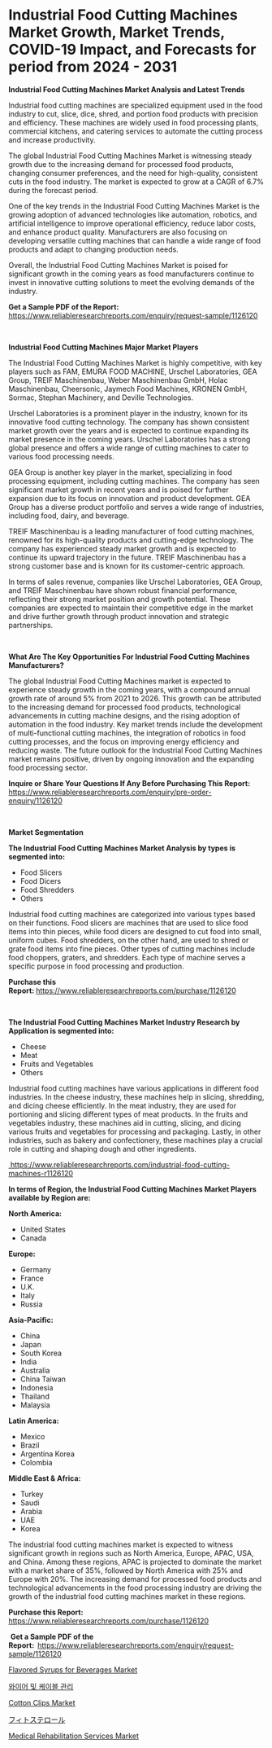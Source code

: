 <p><h1>Industrial Food Cutting Machines Market Growth, Market Trends, COVID-19 Impact, and Forecasts for period from 2024 - 2031</h1></p><p><strong>Industrial Food Cutting Machines Market Analysis and Latest Trends</strong></p>
<p><p>Industrial food cutting machines are specialized equipment used in the food industry to cut, slice, dice, shred, and portion food products with precision and efficiency. These machines are widely used in food processing plants, commercial kitchens, and catering services to automate the cutting process and increase productivity.</p><p>The global Industrial Food Cutting Machines Market is witnessing steady growth due to the increasing demand for processed food products, changing consumer preferences, and the need for high-quality, consistent cuts in the food industry. The market is expected to grow at a CAGR of 6.7% during the forecast period.</p><p>One of the key trends in the Industrial Food Cutting Machines Market is the growing adoption of advanced technologies like automation, robotics, and artificial intelligence to improve operational efficiency, reduce labor costs, and enhance product quality. Manufacturers are also focusing on developing versatile cutting machines that can handle a wide range of food products and adapt to changing production needs.</p><p>Overall, the Industrial Food Cutting Machines Market is poised for significant growth in the coming years as food manufacturers continue to invest in innovative cutting solutions to meet the evolving demands of the industry.</p></p>
<p><strong>Get a Sample PDF of the Report:&nbsp;</strong> <a href="https://www.reliableresearchreports.com/enquiry/request-sample/1126120">https://www.reliableresearchreports.com/enquiry/request-sample/1126120</a></p>
<p>&nbsp;</p>
<p><strong>Industrial Food Cutting Machines Major Market Players</strong></p>
<p><p>The Industrial Food Cutting Machines Market is highly competitive, with key players such as FAM, EMURA FOOD MACHINE, Urschel Laboratories, GEA Group, TREIF Maschinenbau, Weber Maschinenbau GmbH, Holac Maschinenbau, Cheersonic, Jaymech Food Machines, KRONEN GmbH, Sormac, Stephan Machinery, and Deville Technologies. </p><p>Urschel Laboratories is a prominent player in the industry, known for its innovative food cutting technology. The company has shown consistent market growth over the years and is expected to continue expanding its market presence in the coming years. Urschel Laboratories has a strong global presence and offers a wide range of cutting machines to cater to various food processing needs.</p><p>GEA Group is another key player in the market, specializing in food processing equipment, including cutting machines. The company has seen significant market growth in recent years and is poised for further expansion due to its focus on innovation and product development. GEA Group has a diverse product portfolio and serves a wide range of industries, including food, dairy, and beverage.</p><p>TREIF Maschinenbau is a leading manufacturer of food cutting machines, renowned for its high-quality products and cutting-edge technology. The company has experienced steady market growth and is expected to continue its upward trajectory in the future. TREIF Maschinenbau has a strong customer base and is known for its customer-centric approach.</p><p>In terms of sales revenue, companies like Urschel Laboratories, GEA Group, and TREIF Maschinenbau have shown robust financial performance, reflecting their strong market position and growth potential. These companies are expected to maintain their competitive edge in the market and drive further growth through product innovation and strategic partnerships.</p></p>
<p>&nbsp;</p>
<p><strong>What Are The Key Opportunities For Industrial Food Cutting Machines Manufacturers?</strong></p>
<p><p>The global Industrial Food Cutting Machines market is expected to experience steady growth in the coming years, with a compound annual growth rate of around 5% from 2021 to 2026. This growth can be attributed to the increasing demand for processed food products, technological advancements in cutting machine designs, and the rising adoption of automation in the food industry. Key market trends include the development of multi-functional cutting machines, the integration of robotics in food cutting processes, and the focus on improving energy efficiency and reducing waste. The future outlook for the Industrial Food Cutting Machines market remains positive, driven by ongoing innovation and the expanding food processing sector.</p></p>
<p><strong>Inquire or Share Your Questions If Any Before Purchasing This Report:</strong> <a href="https://www.reliableresearchreports.com/enquiry/pre-order-enquiry/1126120">https://www.reliableresearchreports.com/enquiry/pre-order-enquiry/1126120</a></p>
<p>&nbsp;</p>
<p><strong>Market Segmentation</strong></p>
<p><strong>The Industrial Food Cutting Machines Market Analysis by types is segmented into:</strong></p>
<p><ul><li>Food Slicers</li><li>Food Dicers</li><li>Food Shredders</li><li>Others</li></ul></p>
<p><p>Industrial food cutting machines are categorized into various types based on their functions. Food slicers are machines that are used to slice food items into thin pieces, while food dicers are designed to cut food into small, uniform cubes. Food shredders, on the other hand, are used to shred or grate food items into fine pieces. Other types of cutting machines include food choppers, graters, and shredders. Each type of machine serves a specific purpose in food processing and production.</p></p>
<p><strong>Purchase this Report:&nbsp;</strong><a href="https://www.reliableresearchreports.com/purchase/1126120">https://www.reliableresearchreports.com/purchase/1126120</a></p>
<p>&nbsp;</p>
<p><strong>The Industrial Food Cutting Machines Market Industry Research by Application is segmented into:</strong></p>
<p><ul><li>Cheese</li><li>Meat</li><li>Fruits and Vegetables</li><li>Others</li></ul></p>
<p><p>Industrial food cutting machines have various applications in different food industries. In the cheese industry, these machines help in slicing, shredding, and dicing cheese efficiently. In the meat industry, they are used for portioning and slicing different types of meat products. In the fruits and vegetables industry, these machines aid in cutting, slicing, and dicing various fruits and vegetables for processing and packaging. Lastly, in other industries, such as bakery and confectionery, these machines play a crucial role in cutting and shaping dough and other ingredients.</p></p>
<p><a href="https://www.reliableresearchreports.com/industrial-food-cutting-machines-r1126120">&nbsp;https://www.reliableresearchreports.com/industrial-food-cutting-machines-r1126120</a></p>
<p><strong>In terms of Region, the Industrial Food Cutting Machines Market Players available by Region are:</strong></p>
<p>
    <p> <strong> North America: </strong>
        <ul>
            <li>United States</li>
            <li>Canada</li>
        </ul>
        </p> 
    <p> <strong> Europe: </strong>
        <ul>
            <li>Germany</li>
            <li>France</li>
            <li>U.K.</li>
            <li>Italy</li>
            <li>Russia</li>
        </ul>
        </p> 
    <p> <strong> Asia-Pacific: </strong>
        <ul>
            <li>China</li>
            <li>Japan</li>
            <li>South Korea</li>
            <li>India</li>
            <li>Australia</li>
            <li>China Taiwan</li>
            <li>Indonesia</li>
            <li>Thailand</li>
            <li>Malaysia</li>
        </ul>
        </p> 
    <p> <strong> Latin America: </strong>
        <ul>
            <li>Mexico</li>
            <li>Brazil</li>
            <li>Argentina Korea</li>
            <li>Colombia</li>
        </ul>
        </p> 
    <p> <strong> Middle East & Africa: </strong>
        <ul>
            <li>Turkey</li>
            <li>Saudi</li>
            <li>Arabia</li>
            <li>UAE</li>
            <li>Korea</li>
        </ul>
    </p>
    </p>
<p><p>The industrial food cutting machines market is expected to witness significant growth in regions such as North America, Europe, APAC, USA, and China. Among these regions, APAC is projected to dominate the market with a market share of 35%, followed by North America with 25% and Europe with 20%. The increasing demand for processed food products and technological advancements in the food processing industry are driving the growth of the industrial food cutting machines market in these regions.</p></p>
<p><strong>Purchase this Report: </strong><a href="https://www.reliableresearchreports.com/purchase/1126120">https://www.reliableresearchreports.com/purchase/1126120</a></p>
<p>&nbsp;<strong>Get a Sample PDF of the Report:&nbsp;&nbsp;</strong><a href="https://www.reliableresearchreports.com/enquiry/request-sample/1126120">https://www.reliableresearchreports.com/enquiry/request-sample/1126120</a></p>
<p><strong></strong></p>
<p><p><a href="https://view.publitas.com/reportprime-1/flavored-syrups-for-beverages-market-size-market-outlook-and-market-forecast-2024-to-2031/">Flavored Syrups for Beverages Market</a></p><p><a href="https://github.com/rick7624/Market-Research-Report-List-1/blob/main/909438335203.md">와이어 및 케이블 관리</a></p><p><a href="https://issuu.com/reportprime-2/docs/cotton-clips-market-size-2030.pptx">Cotton Clips Market</a></p><p><a href="https://github.com/AriMuller2009/Market-Research-Report-List-1/blob/main/196452638476.md">フィトステロール</a></p><p><a href="https://gentle-editor-9db.notion.site/Medical-Rehabilitation-Services-Market-Analysis-Its-CAGR-Market-Segmentation-and-Global-Industry-O-24b4dd0ca5f941b7b312aae9191626d5">Medical Rehabilitation Services Market</a></p></p>